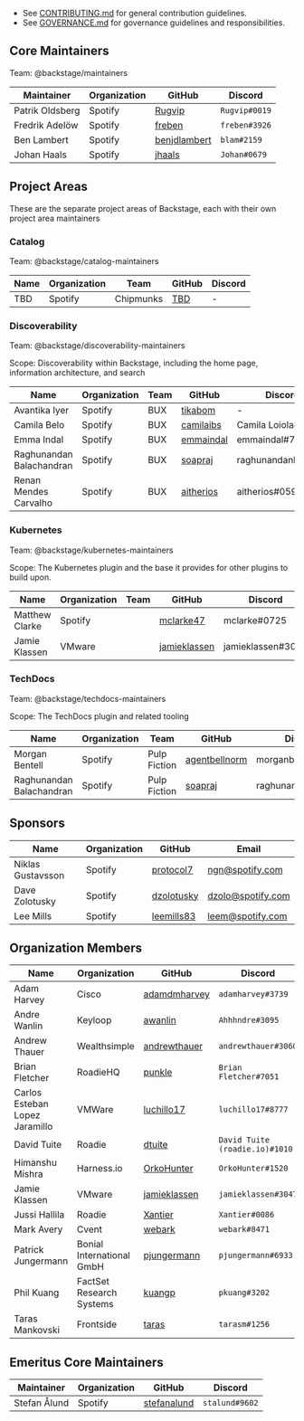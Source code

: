 - See [CONTRIBUTING.md](CONTRIBUTING.md) for general contribution guidelines.
- See [GOVERNANCE.md](GOVERNANCE.md) for governance guidelines and responsibilities.

## Core Maintainers

Team: @backstage/maintainers

| Maintainer      | Organization | GitHub                                          | Discord       |
| --------------- | ------------ | ----------------------------------------------- | ------------- |
| Patrik Oldsberg | Spotify      | [Rugvip](https://github.com/Rugvip)             | `Rugvip#0019` |
| Fredrik Adelöw  | Spotify      | [freben](https://github.com/freben)             | `freben#3926` |
| Ben Lambert     | Spotify      | [benjdlambert](https://github.com/benjdlambert) | `blam#2159`   |
| Johan Haals     | Spotify      | [jhaals](https://github.com/jhaals)             | `Johan#0679`  |

## Project Areas

These are the separate project areas of Backstage, each with their own project area maintainers

### Catalog

Team: @backstage/catalog-maintainers

| Name | Organization | Team      | GitHub                       | Discord |
| ---- | ------------ | --------- | ---------------------------- | ------- |
| TBD  | Spotify      | Chipmunks | [TBD](http://github.com/TBD) | -       |

### Discoverability

Team: @backstage/discoverability-maintainers

Scope: Discoverability within Backstage, including the home page, information architecture, and search

| Name                     | Organization | Team | GitHub                                   | Discord            |
| ------------------------ | ------------ | ---- | ---------------------------------------- | ------------------ |
| Avantika Iyer            | Spotify      | BUX  | [tikabom](http://github.com/tikabom)     | -                  |
| Camila Belo              | Spotify      | BUX  | [camilaibs](http://github.com/camilaibs) | Camila Loiola#0226 |
| Emma Indal               | Spotify      | BUX  | [emmaindal](http://github.com/emmaindal) | emmaindal#7503     |
| Raghunandan Balachandran | Spotify      | BUX  | [soapraj](http://github.com/soapraj)     | raghunandanb#1114  |
| Renan Mendes Carvalho    | Spotify      | BUX  | [aitherios](http://github.com/aitherios) | aitherios#0593     |

### Kubernetes

Team: @backstage/kubernetes-maintainers

Scope: The Kubernetes plugin and the base it provides for other plugins to build upon.

| Name           | Organization | Team | GitHub                                         | Discord           |
| -------------- | ------------ | ---- | ---------------------------------------------- | ----------------- |
| Matthew Clarke | Spotify      |      | [mclarke47](http://github.com/mclarke47)       | mclarke#0725      |
| Jamie Klassen  | VMware       |      | [jamieklassen](http://github.com/jamieklassen) | jamieklassen#3047 |

### TechDocs

Team: @backstage/techdocs-maintainers

Scope: The TechDocs plugin and related tooling

| Name                     | Organization | Team         | GitHub                                           | Discord            |
| ------------------------ | ------------ | ------------ | ------------------------------------------------ | ------------------ |
| Morgan Bentell           | Spotify      | Pulp Fiction | [agentbellnorm](http://github.com/agentbellnorm) | morganbentell#9030 |
| Raghunandan Balachandran | Spotify      | Pulp Fiction | [soapraj](http://github.com/soapraj)             | raghunandanb#1114  |

## Sponsors

| Name              | Organization | GitHub                                      | Email             |
| ----------------- | ------------ | ------------------------------------------- | ----------------- |
| Niklas Gustavsson | Spotify      | [protocol7](https://github.com/protocol7)   | ngn@spotify.com   |
| Dave Zolotusky    | Spotify      | [dzolotusky](https://github.com/dzolotusky) | dzolo@spotify.com |
| Lee Mills         | Spotify      | [leemills83](https://github.com/leemills83) | leem@spotify.com  |

## Organization Members

| Name                           | Organization              | GitHub                                          | Discord                        |
| ------------------------------ | ------------------------- | ----------------------------------------------- | ------------------------------ |
| Adam Harvey                    | Cisco                     | [adamdmharvey](https://github.com/adamdmharvey) | `adamharvey#3739`              |
| Andre Wanlin                   | Keyloop                   | [awanlin](https://github.com/awanlin)           | `Ahhhndre#3095`                |
| Andrew Thauer                  | Wealthsimple              | [andrewthauer](https://github.com/andrewthauer) | `andrewthauer#3060`            |
| Brian Fletcher                 | RoadieHQ                  | [punkle](https://github.com/punkle)             | `Brian Fletcher#7051`          |
| Carlos Esteban Lopez Jaramillo | VMWare                    | [luchillo17](https://github.com/luchillo17)     | `luchillo17#8777`              |
| David Tuite                    | Roadie                    | [dtuite](https://github.com/dtuite)             | `David Tuite (roadie.io)#1010` |
| Himanshu Mishra                | Harness.io                | [OrkoHunter](https://github.com/OrkoHunter)     | `OrkoHunter#1520`              |
| Jamie Klassen                  | VMware                    | [jamieklassen](https://github.com/jamieklassen) | `jamieklassen#3047`            |
| Jussi Hallila                  | Roadie                    | [Xantier](https://github.com/Xantier)           | `Xantier#0086`                 |
| Mark Avery                     | Cvent                     | [webark](https://github.com/webark)             | `webark#8471`                  |
| Patrick Jungermann             | Bonial International GmbH | [pjungermann](https://github.com/pjungermann)   | `pjungermann#6933`             |
| Phil Kuang                     | FactSet Research Systems  | [kuangp](https://github.com/kuangp)             | `pkuang#3202`                  |
| Taras Mankovski                | Frontside                 | [taras](https://github.com/taras)               | `tarasm#1256`                  |

## Emeritus Core Maintainers

| Maintainer   | Organization | GitHub                                        | Discord        |
| ------------ | ------------ | --------------------------------------------- | -------------- |
| Stefan Ålund | Spotify      | [stefanalund](https://github.com/stefanalund) | `stalund#9602` |
